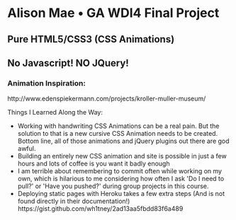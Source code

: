 <h1>Alison Mae • GA WDI4 Final Project</h1>
<h2>Pure HTML5/CSS3 (CSS Animations) </h2>
<h2> No Javascript! NO JQuery! </h2>


<h3>Animation Inspiration:</h3>
 http://www.edenspiekermann.com/projects/kroller-muller-museum/

Things I Learned Along the Way:

<ul>
  <li>Working with handwriting CSS Animations can be a real pain. But the solution to that is a new cursive CSS Animation needs to be created. Bottom line, all of those animations and jQuery plugins out there are god awful.</li>
  <li>Building an entirely new CSS animation and site is possible in just a few hours and lots of coffee is you want it badly enough</li>
  <li>I am terrible about remembering to commit often while working on my own, which is hilarious to me considering how often I ask 'Do I need to pull?' or 'Have you pushed?' during group projects in this course.</li>
  <li>Deploying static pages with Heroku takes a few extra steps (And is not found directly in their documentation!) https://gist.github.com/wh1tney/2ad13aa5fbdd83f6a489 </li>
  </ul>
